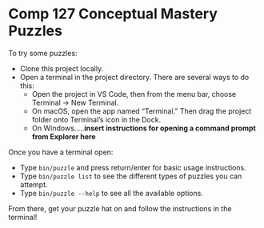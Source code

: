 # Comp 127 Conceptual Mastery Puzzles

To try some puzzles:

- Clone this project locally.
- Open a terminal in the project directory. There are several ways to do this:
    - Open the project in VS Code, then from the menu bar, choose Terminal → New Terminal.
    - On macOS, open the app named “Terminal.” Then drag the project folder onto Terminal’s icon in the Dock.
    - On Windows.....**insert instructions for opening a command prompt from Explorer here**

Once you have a terminal open:

- Type `bin/puzzle` and press return/enter for basic usage instructions.
- Type `bin/puzzle list` to see the different types of puzzles you can attempt.
- Type `bin/puzzle --help` to see all the available options.

From there, get your puzzle hat on and follow the instructions in the terminal!
